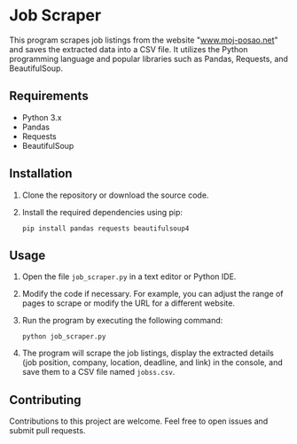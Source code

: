 # Job Scraper

This program scrapes job listings from the website "www.moj-posao.net" and saves the extracted data into a CSV file. It utilizes the Python programming language and popular libraries such as Pandas, Requests, and BeautifulSoup.

## Requirements

- Python 3.x
- Pandas
- Requests
- BeautifulSoup

## Installation

1. Clone the repository or download the source code.

2. Install the required dependencies using pip:

   ```shell
   pip install pandas requests beautifulsoup4
   ```

## Usage

1. Open the file `job_scraper.py` in a text editor or Python IDE.

2. Modify the code if necessary. For example, you can adjust the range of pages to scrape or modify the URL for a different website.

3. Run the program by executing the following command:

   ```shell
   python job_scraper.py
   ```

4. The program will scrape the job listings, display the extracted details (job position, company, location, deadline, and link) in the console, and save them to a CSV file named `jobss.csv`.

## Contributing

Contributions to this project are welcome. Feel free to open issues and submit pull requests.


